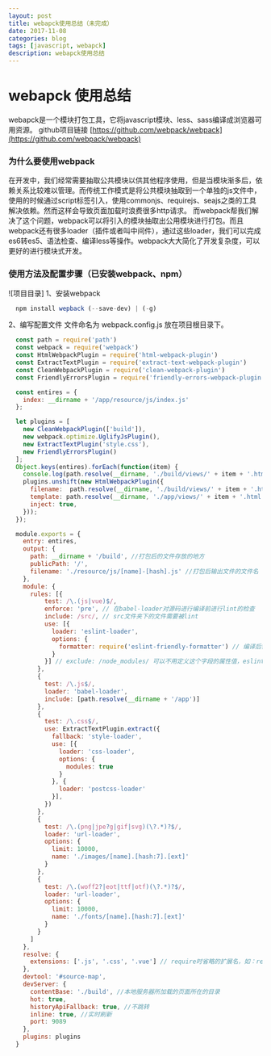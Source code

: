 ```yaml
---
layout: post
title: webapck使用总结（未完成）
date: 2017-11-08
categories: blog
tags: [javascript, webapck]
description: webapck使用总结
---
```


# webapck 使用总结

webapck是一个模块打包工具，它将javascript模块、less、sass编译成浏览器可用资源。
github项目链接 [https://github.com/webpack/webpack](https://github.com/webpack/webpack)

### 为什么要使用webpack

在开发中，我们经常需要抽取公共模块以供其他程序使用，但是当模块渐多后，依赖关系比较难以管理。而传统工作模式是将公共模块抽取到一个单独的js文件中，使用的时候通过script标签引入，使用commonjs、requirejs、seajs之类的工具解决依赖。然而这样会导致页面加载时浪费很多http请求。
而webpack帮我们解决了这个问题，webpack可以将引入的模块抽取出公用模块进行打包。而且webpack还有很多loader（插件或者叫中间件），通过这些loader，我们可以完成es6转es5、语法检查、编译less等操作。webpack大大简化了开发复杂度，可以更好的进行模块式开发。

### 使用方法及配置步骤（已安装webpack、npm）
![项目目录]
1、安装webpack
```javascript
  npm install wepback (--save-dev) | (-g)
```

2、编写配置文件
文件命名为 webpack.config.js 放在项目根目录下。
```javascript
  const path = require('path')
  const webpack = require('webpack')
  const HtmlWebpackPlugin = require('html-webpack-plugin')
  const ExtractTextPlugin = require('extract-text-webpack-plugin')
  const CleanWebpackPlugin = require('clean-webpack-plugin')
  const FriendlyErrorsPlugin = require('friendly-errors-webpack-plugin')

  const entires = {
    index: __dirname + '/app/resource/js/index.js'
  };

  let plugins = [
    new CleanWebpackPlugin(['build']),
    new webpack.optimize.UglifyJsPlugin(),
    new ExtractTextPlugin('style.css'),
    new FriendlyErrorsPlugin()
  ];
  Object.keys(entires).forEach(function(item) {
    console.log(path.resolve(__dirname, './build/views/' + item + '.html'));
    plugins.unshift(new HtmlWebpackPlugin({ 
      filename:  path.resolve(__dirname, './build/views/' + item + '.html'),
      template: path.resolve(__dirname, './app/views/' + item + '.html'),
      inject: true,
    }));
  });

  module.exports = {
    entry: entires,
    output: {
      path: __dirname + '/build', //打包后的文件存放的地方
      publicPath: '/',
      filename: './resource/js/[name]-[hash].js' //打包后输出文件的文件名
    },
    module: {
      rules: [{
          test: /\.(js|vue)$/,
          enforce: 'pre', // 在babel-loader对源码进行编译前进行lint的检查
          include: /src/, // src文件夹下的文件需要被lint
          use: [{
            loader: 'eslint-loader',
            options: {
              formatter: require('eslint-friendly-formatter') // 编译后错误报告格式
            }
          }] // exclude: /node_modules/ 可以不用定义这个字段的属性值，eslint会自动忽略node_modules和bower_
        },
        {
          test: /\.js$/,
          loader: 'babel-loader',
          include: [path.resolve(__dirname + '/app')]
        },
        {
          test: /\.css$/,
          use: ExtractTextPlugin.extract({
            fallback: 'style-loader',
            use: [{
              loader: 'css-loader',
              options: {
                modules: true
              }
            }, {
              loader: 'postcss-loader'
            }],
          })
        },
        {
          test: /\.(png|jpe?g|gif|svg)(\?.*)?$/,
          loader: 'url-loader',
          options: {
            limit: 10000,
            name: './images/[name].[hash:7].[ext]'
          }
        },
        {
          test: /\.(woff2?|eot|ttf|otf)(\?.*)?$/,
          loader: 'url-loader',
          options: {
            limit: 10000,
            name: './fonts/[name].[hash:7].[ext]'
          }
        }
      ]
    },
    resolve: {
      extensions: ['.js', '.css', '.vue'] // require时省略的扩展名，如：require('module') 不需要module.js 
    },
    devtool: '#source-map',
    devServer: {
      contentBase: './build', //本地服务器所加载的页面所在的目录
      hot: true,
      historyApiFallback: true, //不跳转
      inline: true, //实时刷新
      port: 9089
    },
    plugins: plugins
  }

```